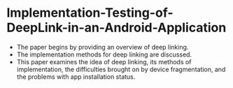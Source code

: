# Implementation-Testing-of-DeepLink-in-an-Android-Application
- The paper begins by providing an overview of deep linking.
- The implementation methods for deep linking are discussed.
- This paper examines the idea of deep linking, its methods of implementation, the difficulties brought on by device fragmentation, and the problems with app installation status.

